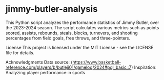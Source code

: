 # jimmy-butler-analysis

This Python script analyzes the performance statistics of Jimmy Butler, over the 2023-2024 season. The script calculates various metrics such as points scored, assists, rebounds, steals, blocks, turnovers, and shooting percentages from field goals, free throws, and three-pointers.

License
This project is licensed under the MIT License - see the LICENSE file for details.

Acknowledgments
Data source: (https://www.basketball-reference.com/players/b/butleji01/gamelog/2024#pgl_basic::7)
Inspiration: Analyzing player performance in sports
